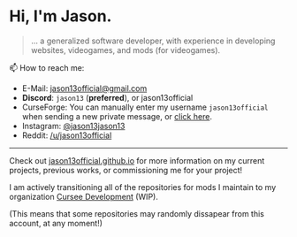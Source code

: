 # Hi, I'm Jason.
> ... a generalized software developer, with experience in developing websites, videogames, and mods (for videogames).

📫 How to reach me:
- E-Mail: jason13official@gmail.com
- **Discord**: `jason13` (**preferred**), or jason13official
- CurseForge: You can manually enter my username `jason13official` when sending a new private message, or [click here](https://legacy.curseforge.com/private-messages/send?recipient=jason13official).
- Instagram: [@jason13jason13](https://www.instagram.com/jason13jason13/)
- Reddit: [/u/jason13official](https://www.reddit.com/u/jason13official)

---

Check out [jason13official.github.io](https://jason13official.github.io/) for more information on my current projects, previous works, or commissioning me for your project!

I am actively transitioning all of the repositories for mods I maintain to my organization [Cursee Development](https://www.github.com/Cursee-Development) (WIP). 

(This means that some repositories may randomly dissapear from this account, at any moment!)

<!--
[https://jason13official.github.io](https://jason13official.github.io)
[https://cursee-development.github.io](https://cursee-development.github.io)
-->
